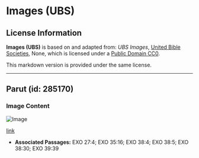 # Images (UBS)

## License Information

**Images (UBS)** is based on and adapted from: _UBS Images_, [United Bible Societies](https://unitedbiblesocieties.org/), None, which is licensed under a [Public Domain CC0](https://creativecommons.org/public-domain/cc0/).

This markdown version is provided under the same license.



--------------------------------

## Parut (id: 285170)

### Image Content

![Image](https://cdn.aquifer.bible/aquifer-content/resources/Media/WEB-0446_grating.jpg)

[link](https://cdn.aquifer.bible/aquifer-content/resources/Media/WEB-0446_grating.jpg)

* **Associated Passages:** EXO 27:4; EXO 35:16; EXO 38:4; EXO 38:5; EXO 38:30; EXO 39:39

